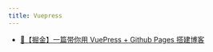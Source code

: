 ```yaml
---
title: Vuepress
---
```


- [🌟【掘金】一篇带你用 VuePress + Github Pages 搭建博客](https://juejin.cn/post/7041134607869149215 '一篇带你用 VuePress + Github Pages 搭建博客')
